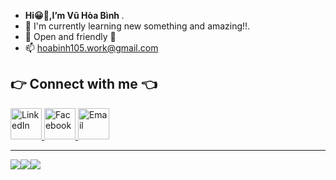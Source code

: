 - <strong>Hi😀👋,I’m Vũ Hòa Bình </strong>. 
- 🌱 I'm currently learning new something and amazing!!.
- 💬 Open and friendly 🙂
- 📫 hoabinh105.work@gmail.com


## 👉 Connect with me 👈
<p style="text-align: left;">
  <a href="https://www.linkedin.com/in/h%C3%B2a-b%C3%ACnh-v-89b214210/" title="LinkedIn">
    <img src="https://cdn-icons-png.flaticon.com/128/3536/3536505.png" alt="LinkedIn" style="width: 50px;"/>
  </a>
  <a href="https://www.facebook.com/Btomsenior10x/" title="Facebook">
    <img src="https://cdn-icons-png.flaticon.com/128/5968/5968764.png" alt="Facebook"  style="width: 50px;"/>
  </a>
  <a href="mailto:hoabinh105.work@gmail.com" title="Email">
    <img src="https://cdn-icons-png.flaticon.com/128/732/732200.png" alt="Email" style="width: 50px;"/>
  </a>
</p>


<hr>
<table style="width:50%;">
  <a href="#"><img src="https://github-profile-summary-cards.vercel.app/api/cards/profile-details?username=VuHoaBinh&theme=tokyonight" /></a>
  <a href="#"><img src="https://github-profile-summary-cards.vercel.app/api/cards/most-commit-language?username=VuHoaBinh&theme=tokyonight" /></a>
  <a href="#"><img src="https://github-profile-summary-cards.vercel.app/api/cards/stats?username=VuHoaBinh&theme=tokyonight" /></a>
</table>
    

<!---
VuHoaBinh/VuHoaBinh is a ✨ special ✨ repository because its `README.md` (this file) appears on your GitHub profile.
You can click the Preview link to take a look at your changes.
--->
